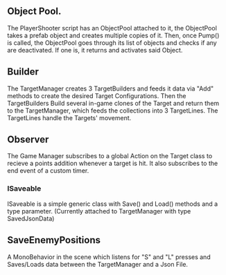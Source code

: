 ## Object Pool.
The PlayerShooter script has an ObjectPool attached to it, the ObjectPool takes a prefab object and creates multiple copies of it.
Then, once Pump() is called, the ObjectPool goes through its list of objects and checks if any are deactivated. If one is, it returns and activates said Object.

## Builder
The TargetManager creates 3 TargetBuilders and feeds it data via "Add" methods to create the desired Target Configurations.
Then the TargetBuilders Build several in-game clones of the Target and return them to the TargetManager, which feeds the collections into 3 TargetLines.
The TargetLines handle the Targets' movement.

## Observer
The Game Manager subscribes to a global Action on the Target class to recieve a points addition whenever a target is hit.
It also subscribes to the end event of a custom timer.


### ISaveable
ISaveable is a simple generic class with Save() and Load() methods and a type parameter. (Currently attached to TargetManager with type SavedJsonData)

## SaveEnemyPositions
A MonoBehavior in the scene which listens for "S" and "L" presses and Saves/Loads data between the TargetManager and a Json File.
